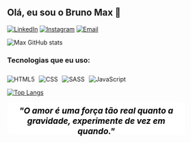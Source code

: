 ## Olá, eu sou o Bruno Max 🖖

[![LinkedIn](https://img.shields.io/badge/LinkedIn-0077B5?style=for-the-badge&logo=linkedin&logoColor=white)](https://www.linkedin.com/in/bruno-max-3665b3223/)
[![Instagram](https://img.shields.io/badge/Instagram-E4405F?style=for-the-badge&logo=instagram&logoColor=white)](https://www.instagram.com/bruno.sayden/)
[![Email](https://img.shields.io/badge/Gmail-D14836?style=for-the-badge&logo=gmail&logoColor=white)](mailto:brunomax84411@gmail.com)

![Max GitHub stats](https://github-readme-stats.vercel.app/api?username=bruno-oli&show_icons=true&theme=dark)

### Tecnologias que eu uso:

<div style="margin-bottom: 5px;">
  <img style="margin-top: 10px" alt="HTML5" src="https://img.shields.io/badge/HTML-239120?style=for-the-badge&logo=html5&logoColor=white"></img>
  <img style="margin-top: 10px; margin-left: 6px;" alt="CSS" src="https://img.shields.io/badge/CSS-239120?&style=for-the-badge&logo=css3&logoColor=white"></img>
  <img style="margin-top: 10px; margin-left: 6px;" alt="SASS" src="https://img.shields.io/badge/Sass-CC6699?style=for-the-badge&logo=sass&logoColor=white"></img>
  <img style="margin-top: 10px; margin-left: 6px;" alt="JavaScript" src="https://img.shields.io/badge/JavaScript-F7DF1E?style=for-the-badge&logo=javascript&logoColor=black"></img>
</div>

[![Top Langs](https://github-readme-stats.vercel.app/api/top-langs/?username=bruno-oli&layout=compact)](https://github.com/anuraghazra/github-readme-stats)

<em style="text-align: center; padding: 8px; border-radius: 10px; color: black; font-size: 1.2rem; display: block; width: 400px; height: 60px; font-weight: bold; background-color: white;">"O amor é uma força tão real quanto a gravidade, experimente de vez em quando."</em>

